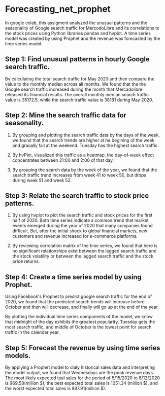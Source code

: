 # Forecasting_net_prophet

In google colab, this assigment analyzed the unusual patterns and the seasonality of Google search traffic for MercodoLibre and its correlations to the stock prices using Python libraries pandas and hvplot. A time series model was created by using Prophet and the revenue was forecasted by the time series model. 

## Step 1: Find unusual patterns in hourly Google search traffic.

By calculating the total search traffic for May 2020 and then compare the value to the monthly median across all months. We found that the the Google search traffic increased during the month that Mercadolibre released its financial results. The overall monthly median search traffic value is 35172.5, while the search traffic value is 38181 during May 2020.

## Step 2: Mine the search traffic data for seasonality.

1. By grouping and plotting the search traffic data by the days of the week, we found that the search trends are higher at he begining of the week and graually fall at the weekend. Tuesday has the highest search traffic. 

2. By hvPlot, visualized this traffic as a heatmap, the day-of-week effect concentrates between 21:00 and 2:00 of that day.

3. By grouping the search data by the week of the year, we found that the search traffic trend increases from week 41 to week 50, but drops during week 51 and week 52. 

## Step 3: Relate the search traffic to stock price patterns.

1. By using hvplot to plot the search traffic and stock prices for the first half of 2020. Both time series indicate a common trend that market events emerged during the year of 2020 that many companies found difficult. But, after the initial shock to global financial markets, new customers and revenue increased for e-commerce platforms.

2. By reviewing correlation matrix of the time series, we found that here is no significant relationships exist between the lagged search traffic and the stock volatility or between the lagged search traffic and the stock price returns.

## Step 4: Create a time series model by using Prophet.

Using Facebook's Prophet to predict google search traffic for the end of 2020, we found that the predicted search trends will increase before October and then will decrease, and finally will go up at the end of the year. 

By plotting the individual time series components of the model, we know that midnight of the day exhibits the greatest popularity, Tuesday gets the most search traffic, and middle of October is the lowest point for search traffic in the calendar year. 

## Step 5: Forecast the revenue by using time series models.

By applying a Prophet model to dialy historical sales data and interpreting the model output, we found that Wednesdays are the peak revenue days. The most likely expected toal sales for the period of 5/15/2020 to 8/12/2020 is 969.58(million $), the best expected total sales is 1051.34 (million $), and the worst expected total sales is 887.91(million $).

